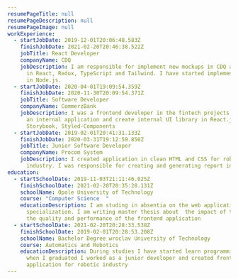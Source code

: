 ```yaml
---
resumePageTitle: null
resumePageDescription: null
resumePageImage: null
workExperience:
  - startJobDate: 2019-12-01T20:06:48.583Z
    finishJobDate: 2021-02-20T20:46:38.522Z
    jobTitle: React Developer
    companyName: CDQ
    jobDescription: I am responsible for implement new mockups in CDQ applications
      in React, Redux, TypeScript and Tailwind. I have started implement backend
      in Node.js.
  - startJobDate: 2020-04-01T19:09:54.359Z
    finishJobDate: 2020-11-30T20:09:54.371Z
    jobTitle: Software Developer
    companyName: CommerzBank
    jobDescription: I was a frontend developer in the fintech projects. I developed
      an internal application and create internal UI library in React.js,
      Storybook, Styled-Components
  - startJobDate: 2019-02-01T20:41:31.133Z
    finishJobDate: 2020-03-31T19:12:59.850Z
    jobTitle: Junior Software Developer
    companyName: Procom System
    jobDescription: I created application in clean HTML and CSS for robotic
      industry. I was responsible for creating and generating report in SQL.
education:
  - startSchoolDate: 2019-11-03T21:11:46.025Z
    finishSchoolDate: 2021-02-20T20:35:28.131Z
    schoolName: Opole University of Technology
    course: "Computer Science  "
    educationDescription: I am studing in absentia on the web application
      specialization. I am writing master thesis about  the impact of tests on
      the quality and performance of the frontend application
  - startSchoolDate: 2021-02-20T20:28:33.538Z
    finishSchoolDate: 2019-02-01T20:28:53.208Z
    schoolName: Bachelor Degree wroclav University of Technology
    course: Automatics and Robotics
    educationDescription: During studies I have started learn programming and then
      when I graduated I worked as a junior developer and created frontend
      application for robotic industry
---
```

